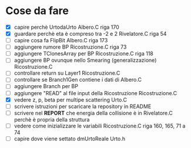 # Cose da fare

- [x] capire perchè UrtodaUrto                                      Albero.C                riga 170
- [x] guardare perchè eta è compreso tra -2 e 2                     Rivelatore.C            riga 54
- [ ] capire cosa fa FlipBit                                        Albero.C                riga 173
- [ ] aggiungere rumore BP                                          Ricostruzione.C         riga 73
- [ ] aggiungere TClonesArray per BP                                Ricostruzione.C         riga 118
- [ ] aggiungere BP ovunque nello Smearing (generalizzazione)       Ricostruzione.C   
- [ ] controllare return su Layer1                                  Ricostruzione.C
- [ ] controllare se Branch1Gen contiene i dati di Albero.C
- [ ] aggiungere Branch per BP
- [ ] aggiungere "READ" al file input della Ricostruzione           Ricostruzione.C
- [x] vedere z, p, beta per multipe scattering                      Urto.C
- [ ] scrivere istruzioni per scaricare la repository in README
- [ ] scrivere nel **REPORT** che energia della collisione è in Rivelatore.C perchè è propria della struttura
- [ ] vedere come inizializzare le variabili                        Ricostruzione.C      riga 160, 165, 71 a 74
- [ ] capire dove viene settato dmUrtoReale                         Urto.h